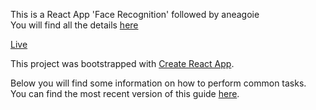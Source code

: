 
This is a React App 'Face Recognition' followed by aneagoie <br>
You will find all the details [here](https://github.com/aneagoie/face-recognition-brain)

[Live](https://jbjonline.xyz/faceRecon/)

This project was bootstrapped with [Create React App](https://github.com/facebookincubator/create-react-app).

Below you will find some information on how to perform common tasks.<br>
You can find the most recent version of this guide [here](https://github.com/facebookincubator/create-react-app/blob/master/packages/react-scripts/template/README.md).
